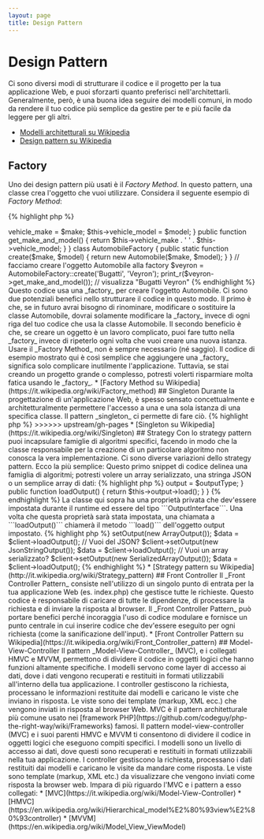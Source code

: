 ```yaml
---
layout: page
title: Design Pattern
---
```


# Design Pattern

Ci sono diversi modi di strutturare il codice e il progetto per la tua applicazione Web, e puoi sforzarti quanto preferisci nell'architettarli. Generalmente, però, è una buona idea seguire dei modelli comuni, in modo da rendere il tuo codice più
semplice da gestire per te e più facile da leggere per gli altri.

* [Modelli architetturali su Wikipedia](https://en.wikipedia.org/wiki/Architectural_pattern)
* [Design pattern su Wikipedia](https://en.wikipedia.org/wiki/Software_design_pattern)

## Factory

Uno dei design pattern più usati è il _Factory Method_. In questo pattern, una classe crea l'oggetto che vuoi utilizzare.
Considera il seguente esempio di _Factory Method_:

{% highlight php %}
<?php
class Automobile
{
    private $vehicle_make;
    private $vehicle_model;

    public function __construct($make, $model)
    {
        $this->vehicle_make = $make;
        $this->vehicle_model = $model;
    }

    public function get_make_and_model()
    {
        return $this->vehicle_make . ' ' . $this->vehicle_model;
    }
}

class AutomobileFactory
{
    public static function create($make, $model)
    {
        return new Automobile($make, $model);
    }
}

// facciamo creare l'oggetto Automobile alla factory
$veyron = AutomobileFactory::create('Bugatti', 'Veyron');

print_r($veyron->get_make_and_model()); // visualizza "Bugatti Veyron"
{% endhighlight %}

Questo codice usa una _factory_ per creare l'oggetto Automobile. Ci sono due potenziali benefici nello strutturare il
codice in questo modo. Il primo è che, se in futuro avrai bisogno di rinominare, modificare o sostituire la classe
Automobile, dovrai solamente modificare la _factory_ invece di ogni riga del tuo codice che usa la classe Automobile. Il
secondo beneficio è che, se creare un oggetto è un lavoro complicato, puoi fare tutto nella _factory_ invece di ripeterlo
ogni volta che vuoi creare una nuova  istanza.

Usare il _Factory Method_ non è sempre necessario (né saggio). Il codice di esempio mostrato qui è così semplice che
aggiungere una _factory_ significa solo complicare inutilmente l'applicazione. Tuttavia, se stai creando un progetto
grande o complesso, potresti volerti risparmiare molta fatica usando le _factory_.


* [Factory Method su Wikipedia](https://it.wikipedia.org/wiki/Factory_method)

## Singleton

Durante la progettazione di un'applicazione Web, è spesso sensato concettualmente e architetturalmente permettere
l'accesso a una e una sola istanza di una specifica classe. Il pattern _singleton_ ci permette di fare ciò.

{% highlight php %}
<?php
class Singleton
{
    /**
     * Returns the *Singleton* instance of this class.
     *
     * @staticvar Singleton $instance The *Singleton* instances of this class.
     *
     * @return Singleton The *Singleton* instance.
     */
    public static function getInstance()
    {
        static $instance = null;
        if (null === $instance) {
            $instance = new static();
        }

        return $instance;
    }

    /**
     * Protected constructor to prevent creating a new instance of the
     * *Singleton* via the `new` operator from outside of this class.
     */
    protected function __construct()
    {
    }

    /**
     * Private clone method to prevent cloning of the instance of the
     * *Singleton* instance.
     *
     * @return void
     */
    private function __clone()
    {
    }

    /**
     * Private unserialize method to prevent unserializing of the *Singleton*
     * instance.
     *
     * @return void
     */
    private function __wakeup()
    {
    }
}

class SingletonChild extends Singleton
{
}

$obj = Singleton::getInstance();
var_dump($obj === Singleton::getInstance());             // bool(true)

$anotherObj = SingletonChild::getInstance();
var_dump($anotherObj === Singleton::getInstance());      // bool(false)

var_dump($anotherObj === SingletonChild::getInstance()); // bool(true)
{% endhighlight %}

Il codice qui sopra implementa il pattern singleton usando una
[variabile *statica*](http://php.net/language.variables.scope#language.variables.scope.static) e il metodo statico di
creazione `getInstance()`.

Nota che:

* Il costruttore [`__construct`](http://php.net/language.oop5.decon#object.construct) è dichiarato protetto per impedire
la creazione di una nuova istanza fuori dalla classe tramite l'operatore `new`.
* Il metodo magico [`__clone`](http://php.net/language.oop5.cloning#object.clone) è dichiarato privato per impedire la
clonazione di un'istanza della classe tramite l'operatore [`clone`](http://php.net/language.oop5.cloning).
* Il metodo magico [`__wakeup`](http://php.net/language.oop5.magic#object.wakeup) è dichiarato privato per impedire la
deserializzazione di un'istanza della classe tramite la funzione globale [`unserialize()`](http://php.net/function.unserialize).
* Una nuova istanza è creata tramite [binding statico dinamico](http://php.net/language.oop5.late-static-bindings) nel
metodo statico di creazione `getInstance()` con la parole chiave `static`. Questo permette di estendere la classe di esempio
`Singleton`.

Il pattern singleton è utile quando dobbiamo assicurarci di avere una singola istanza di una classe per l'intero ciclo
di vita della richiesta. Questo succede solitamente quando abbiamo oggetti globali (come una classe Configuration) o
una risorsa condivisa (come una coda degli eventi).

Dovresti fare attenzione nell'utilizzo del pattern singleton, poiché per sua natura introduce uno stato globale nella
tua applicazione, riducendo la testabilità. Nella maggior parte dei casi l'iniezione delle dipendenze può (e deve)
essere usata invece di una classe singleton. Utilizzare l'iniezione delle dipendenze significa evitare di introdurre
legami inutili nel design della nostra applicazione, giacchè l'oggetto che utilizza la risorsa condivisa o globale non
richiede la conoscenza di una classe concretamente definita.

>>>>>>> upstream/gh-pages

* [Singleton su Wikipedia](https://it.wikipedia.org/wiki/Singleton)

## Strategy

Con lo strategy pattern puoi incapsulare famiglie di algoritmi specifici, facendo in modo che la classe responsabile
per la creazione di un particolare algoritmo non conosca la vera implementazione.

Ci sono diverse variazioni dello strategy pattern. Ecco la più semplice:

Questo primo snippet di codice delinea una famiglia di algoritmi; potresti volere un array serializzato, una stringa
JSON o un semplice array di dati:

{% highlight php %}
<?php

interface OutputInterface
{
    public function load();
}

class SerializedArrayOutput implements OutputInterface
{
    public function load()
    {
        return serialize($arrayOfData);
    }
}

class JsonStringOutput implements OutputInterface
{
    public function load()
    {
        return json_encode($arrayOfData);
    }
}

class ArrayOutput implements OutputInterface
{
    public function load()
    {
        return $arrayOfData;
    }
}
{% endhighlight %}

Incapsulando gli algoritmi permetti agli sviluppatore di aggiungere altri tipi di output senza che questo influisca sul
codice che li utilizza.

Avrai notato che ogni classe di output implementa ```OutputInterface```. Questo serve per due motivi: in primo luogo
fornisce una serie di regole a cui tutte le implementazioni si dovranno attenere. Inoltre, implementando un'interfaccia
comune potrai utilizzare il [Type Hinting](http://php.net/manual/it/language.oop5.typehinting.php) (come vedrai fare
nella prossima sezione) per assicurarti che il client stia effettivamente utilizzando un oggetto del tipo corretto.

Il prossimo snippet mostra come una classe può usare uno di questi algoritmi e, ancora meglio, impostare quello
preferito durante il runtime:

{% highlight php %}
<?php

class SomeClient
{
    private $output;

    public function setOutput(OutputInterface $outputType)
    {
        $this->output = $outputType;
    }

    public function loadOutput()
    {
        return $this->output->load();
    }
}
{% endhighlight %}

La classe qui sopra ha una proprietà privata che dev'essere impostata durante il runtime ed essere del tipo
```OutputInterface```. Una volta che questa proprietà sarà stata impostata, una chiamata a ```loadOutput()``` chiamerà
il metodo ```load()``` dell'oggetto output impostato.

{% highlight php %}
<?php

$client = new SomeClient();

// Vuoi un array?
$client->setOutput(new ArrayOutput());
$data = $client->loadOutput();

// Vuoi del JSON?
$client->setOutput(new JsonStringOutput());
$data = $client->loadOutput();

// Vuoi un array serializzato?
$client->setOutput(new SerializedArrayOutput());
$data = $client->loadOutput();

{% endhighlight %}

* [Strategy pattern su Wikipedia](http://it.wikipedia.org/wiki/Strategy_pattern)

## Front Controller

Il _Front Controller Pattern_ consiste nell'utilizzo di un singolo punto di entrata per la tua applicazione Web (es.
index.php) che gestisce tutte le richieste. Questo codice è responsabile di caricare di tutte le dipendenze, di
processare la richiesta e di inviare la risposta al browser. Il _Front Controller Pattern_ può portare benefici perché
incoraggia l'uso di codice modulare e fornisce un punto centrale in cui inserire codice che dev'essere eseguito per ogni
richiesta (come la sanificazione dell'input).

* [Front Controller Pattern su Wikipedia](https://it.wikipedia.org/wiki/Front_Controller_pattern)

## Model-View-Controller

Il pattern _Model-View-Controller_ (MVC), e i collegati HMVC e MVVM,  permettono di dividere il codice in oggetti logici
che hanno funzioni altamente specifiche. I modelli servono come layer di accesso ai dati, dove i dati vengono recuperati
e restituiti in formati utilizzabili all'interno della tua applicazione. I controller gestiscono la richiesta, processano
le informazioni restituite dai modelli e caricano le viste che inviano in risposta. Le viste sono dei template (markup,
XML ecc.) che vengono inviati in risposta al browser Web.

MVC è il pattern architetturale più comune usato nei [framework PHP](https://github.com/codeguy/php-the-right-way/wiki/Frameworks)
famosi.

Il pattern model-view-controller (MVC) e i suoi parenti HMVC e MVVM ti consentono di dividere il codice in oggetti logici
che eseguono compiti specifici. I modelli sono un livello di accesso ai dati, dove questi sono recuperati e restituiti in
formati utilizzabili nella tua applicazione. I controller gestiscono la richiesta, processano i dati restituiti dai modelli
e caricano le visite da mandare come risposta. Le viste sono template (markup, XML etc.) da visualizzare che vengono inviati
come risposta la browser web.

Impara di più riguardo l'MVC e i pattern a esso collegati:

* [MVC](https://it.wikipedia.org/wiki/Model-View-Controller)
* [HMVC](https://en.wikipedia.org/wiki/Hierarchical_model%E2%80%93view%E2%80%93controller)
* [MVVM](https://en.wikipedia.org/wiki/Model_View_ViewModel)
